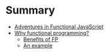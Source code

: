 # Summary

- [Adventures in Functional JavaScript](README.md)
- [Why functional programming?](doc/intro/README.md)
  - [Benefits of FP](doc/intro/benefit.md)
  - [An example](doc/intro/example.md)
